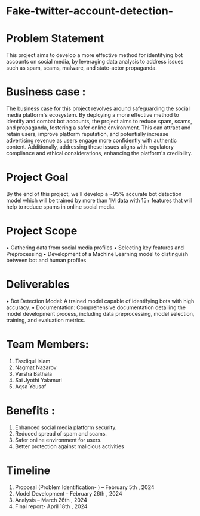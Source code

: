 # Fake-twitter-account-detection-

# Problem Statement

This project aims to develop a more effective method for identifying bot accounts on social media, by leveraging data analysis to address issues such as spam, scams, malware, and state-actor propaganda. 

# Business case : 

The business case for this project revolves around safeguarding the social
media platform's ecosystem. By deploying a more effective method to
identify and combat bot accounts, the project aims to reduce spam, scams,
and propaganda, fostering a safer online environment. This can attract and
retain users, improve platform reputation, and potentially increase
advertising revenue as users engage more confidently with authentic
content. Additionally, addressing these issues aligns with regulatory
compliance and ethical considerations, enhancing the platform's
credibility.

# Project Goal 

By the end of this project, we'll develop a ~95% accurate bot detection 
model which will be trained by more than 1M data with 15+ features that will help to reduce
spams in online social media.

# Project Scope

• Gathering data from social media profiles
• Selecting key features and Preprocessing
• Development of a Machine Learning model to distinguish between bot and human profiles

# Deliverables

• Bot Detection Model: A trained model capable of identifying bots with high accuracy.
• Documentation: Comprehensive documentation detailing the model development process,
including data preprocessing, model selection, training, and evaluation metrics.

# Team Members:

1. Tasdiqul Islam
2. Nagmat Nazarov
3. Varsha Bathala
4. Sai Jyothi Yalamuri
5. Aqsa Yousaf

# Benefits : 

1. Enhanced social media platform security.
2. Reduced spread of spam and scams.
3. Safer online environment for users.
4. Better protection against malicious activities

# Timeline 

1. Proposal (Problem Identification- ) – February 5th , 2024
2. Model Development - February 26th , 2024
3. Analysis – March 26th , 2024
4. Final report- April 18th , 2024


